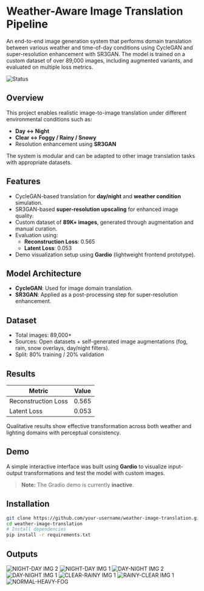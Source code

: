 # Weather-Aware Image Translation Pipeline

An end-to-end image generation system that performs domain translation between various weather and time-of-day conditions using CycleGAN and super-resolution enhancement with SR3GAN. The model is trained on a custom dataset of over 89,000 images, including augmented variants, and evaluated on multiple loss metrics.
 
 ![Status](https://img.shields.io/badge/demo-inactive-red)
 
## Overview

This project enables realistic image-to-image translation under different environmental conditions such as:

- **Day ↔ Night**
- **Clear ↔ Foggy / Rainy / Snowy**
- Resolution enhancement using **SR3GAN**

The system is modular and can be adapted to other image translation tasks with appropriate datasets.

## Features

- CycleGAN-based translation for **day/night** and **weather condition** simulation.
- SR3GAN-based **super-resolution upscaling** for enhanced image quality.
- Custom dataset of **89K+ images**, generated through augmentation and manual curation.
- Evaluation using:
  - **Reconstruction Loss**: 0.565
  - **Latent Loss**: 0.053
- Demo visualization setup using **Gardio** (lightweight frontend prototype).

## Model Architecture

- **CycleGAN**: Used for image domain translation.
- **SR3GAN**: Applied as a post-processing step for super-resolution enhancement.

## Dataset

- Total images: 89,000+
- Sources: Open datasets + self-generated image augmentations (fog, rain, snow overlays, day/night filters).
- Split: 80% training / 20% validation

## Results

| Metric              | Value   |
|---------------------|---------|
| Reconstruction Loss | 0.565   |
| Latent Loss         | 0.053   |

Qualitative results show effective transformation across both weather and lighting domains with perceptual consistency.

## Demo

A simple interactive interface was built using **Gardio** to visualize input-output transformations and test the model with custom images. 
> **Note:** The Gradio demo is currently **inactive**.

## Installation

```bash
git clone https://github.com/your-username/weather-image-translation.git
cd weather-image-translation
# Install dependencies
pip install -r requirements.txt
```

## Outputs 

![NIGHT-DAY IMG 2](https://github.com/user-attachments/assets/785119ee-610b-41f0-ab20-6476ac02242e)
![NIGHT-DAY IMG 1](https://github.com/user-attachments/assets/5c4adedc-dfcf-4a2a-b519-8e9d0c453035)
![DAY-NIGHT IMG 2](https://github.com/user-attachments/assets/314fb098-2549-4de9-ac34-b1e1e218f326)
![DAY-NIGHT IMG 1](https://github.com/user-attachments/assets/cbeca322-dafa-44cf-9a7e-981d79a75f20)
![CLEAR-RAINY IMG 1](https://github.com/user-attachments/assets/d07538d8-2f11-4ab2-8567-c49d85337086)
![RAINY-CLEAR IMG 1](https://github.com/user-attachments/assets/18006331-f6ca-4051-b1ca-e96230ee0ec2)
![NORMAL-HEAVY-FOG](https://github.com/user-attachments/assets/e8c032d4-df89-40b8-8c66-580729470dc9)
